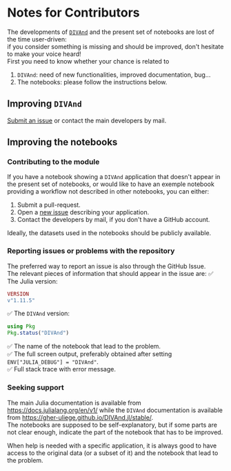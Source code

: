 # Notes for Contributors

The developments of [`DIVAnd`](https://github.com/gher-uliege/DIVAnd.jl/) and the present set of notebooks are lost of the time user-driven:        
if you consider something is missing and should be improved, don't hesitate to make your voice heard!      
First you need to know whether your chance is related to
1. `DIVAnd`: need of new functionalities, improved documentation, bug...
2. The notebooks: please follow the instructions below.

## Improving `DIVAnd`

[Submit an issue](https://github.com/gher-uliege/DIVAnd.jl/issues/new/choose) or contact the main developers by mail.      

## Improving the notebooks

### Contributing to the module

If you have a notebook showing a `DIVAnd` application that doesn't appear in the present set of notebooks, or would like to have an exemple notebook providing a workflow not described in other notebooks, you can either:
1. Submit a pull-request.
2. Open a [new issue](https://github.com/gher-uliege/Diva-Workshops/issues/new/choose) describing your application.
3. Contact the developers by mail, if you don't have a GitHub account.

Ideally, the datasets used in the notebooks should be publicly available.

### Reporting issues or problems with the repository 

The preferred way to report an issue is also through the GitHub Issue.           
The relevant pieces of information that should appear in the issue are:
✅ The Julia version:
```julia
VERSION
v"1.11.5"       
```        
✅ The `DIVAnd` version:
```julia
using Pkg
Pkg.status("DIVAnd")        
```
✅ The name of the notebook that lead to the problem.      
✅ The full screen output, preferably obtained after setting `ENV["JULIA_DEBUG"] = "DIVAnd"`.        
✅ Full stack trace with error message.              

### Seeking support

The main Julia documentation is available from https://docs.julialang.org/en/v1/ while the `DIVAnd` documentation is available from https://gher-uliege.github.io/DIVAnd.jl/stable/.      
The notebooks are supposed to be self-explanatory, but if some parts are not clear enough, indicate the part of the notebook that has to be improved.

When help is needed with a specific application, it is always good to have access to the original data (or a subset of it) and the notebook that lead to the problem.
